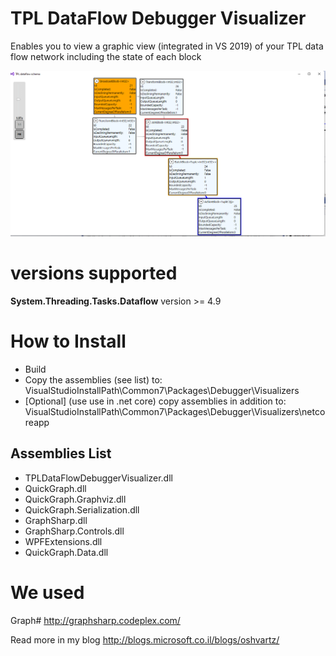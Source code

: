 # TPL DataFlow Debugger Visualizer
Enables you to view a graphic view (integrated in VS 2019) of your TPL data flow network including the state of each block

![alt text for screen readers](.\img\tpldataflow.png)

# versions supported
 **System.Threading.Tasks.Dataflow** version >= 4.9

# How to Install
* Build
* Copy the assemblies (see list) to: 
VisualStudioInstallPath\Common7\Packages\Debugger\Visualizers
* [Optional] (use use in .net core) copy assemblies in addition to:
VisualStudioInstallPath\Common7\Packages\Debugger\Visualizers\netcoreapp

## Assemblies List
* TPLDataFlowDebuggerVisualizer.dll
* QuickGraph.dll
* QuickGraph.Graphviz.dll
* QuickGraph.Serialization.dll
* GraphSharp.dll
* GraphSharp.Controls.dll
* WPFExtensions.dll
* QuickGraph.Data.dll



# We used
Graph# http://graphsharp.codeplex.com/


Read more in my blog
http://blogs.microsoft.co.il/blogs/oshvartz/
